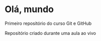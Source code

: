 # Olá, mundo
 Primeiro repositório do curso Git e GitHub

 Repositório criado durante uma aula ao vivo
